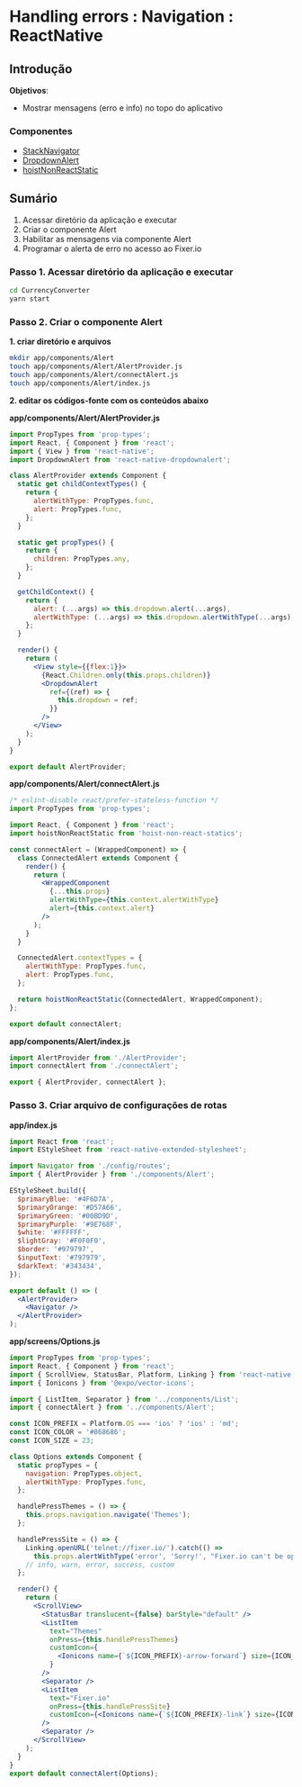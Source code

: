 # [](#header-1) Handling errors : Navigation : ReactNative


## [](#header-2) Introdução

**Objetivos**:
- Mostrar mensagens (erro e info) no topo do aplicativo

### [](#header-3) Componentes

- [StackNavigator](https://facebook.github.io/react-native/docs/navigation.html)
- [DropdownAlert](https://github.com/testshallpass/react-native-dropdownalert)
- [hoistNonReactStatic](https://github.com/mridgway/hoist-non-react-statics)


## [](#header-2) Sumário

1. Acessar diretório da aplicação e executar
2. Criar o componente Alert
3. Habilitar as mensagens via componente Alert
4. Programar o alerta de erro no acesso ao Fixer.io

### [](#header-3) Passo 1. Acessar diretório da aplicação e executar

```sh
cd CurrencyConverter
yarn start
```


### [](#header-3) Passo 2. Criar o componente Alert

**1. criar diretório e arquivos**
```sh
mkdir app/components/Alert
touch app/components/Alert/AlertProvider.js
touch app/components/Alert/connectAlert.js
touch app/components/Alert/index.js
```


**2. editar os códigos-fonte com os conteúdos abaixo**

**app/components/Alert/AlertProvider.js**
```jsx
import PropTypes from 'prop-types';
import React, { Component } from 'react';
import { View } from 'react-native';
import DropdownAlert from 'react-native-dropdownalert';

class AlertProvider extends Component {
  static get childContextTypes() {
    return {
      alertWithType: PropTypes.func,
      alert: PropTypes.func,
    };
  }

  static get propTypes() {
    return {
      children: PropTypes.any,
    };
  }

  getChildContext() {
    return {
      alert: (...args) => this.dropdown.alert(...args),
      alertWithType: (...args) => this.dropdown.alertWithType(...args),
    };
  }

  render() {
    return (
      <View style={{flex:1}}>
        {React.Children.only(this.props.children)}
        <DropdownAlert
          ref={(ref) => {
            this.dropdown = ref;
          }}
        />
      </View>
    );
  }
}

export default AlertProvider;
```

**app/components/Alert/connectAlert.js**
```jsx
/* eslint-disable react/prefer-stateless-function */
import PropTypes from 'prop-types';

import React, { Component } from 'react';
import hoistNonReactStatic from 'hoist-non-react-statics';

const connectAlert = (WrappedComponent) => {
  class ConnectedAlert extends Component {
    render() {
      return (
        <WrappedComponent
          {...this.props}
          alertWithType={this.context.alertWithType}
          alert={this.context.alert}
        />
      );
    }
  }

  ConnectedAlert.contextTypes = {
    alertWithType: PropTypes.func,
    alert: PropTypes.func,
  };

  return hoistNonReactStatic(ConnectedAlert, WrappedComponent);
};

export default connectAlert;
```

**app/components/Alert/index.js**
```jsx
import AlertProvider from './AlertProvider';
import connectAlert from './connectAlert';

export { AlertProvider, connectAlert };
```


### [](#header-3) Passo 3. Criar arquivo de configurações de rotas

**app/index.js**
```jsx
import React from 'react';
import EStyleSheet from 'react-native-extended-stylesheet';

import Navigator from './config/routes';
import { AlertProvider } from './components/Alert';

EStyleSheet.build({
  $primaryBlue: '#4F6D7A',
  $primaryOrange: '#D57A66',
  $primaryGreen: '#00BD9D',
  $primaryPurple: '#9E768F',
  $white: '#FFFFFF',
  $lightGray: '#F0F0F0',
  $border: '#979797',
  $inputText: '#797979',
  $darkText: '#343434',
});

export default () => (
  <AlertProvider>
    <Navigator />
  </AlertProvider>
);
```

**app/screens/Options.js**
```jsx
import PropTypes from 'prop-types';
import React, { Component } from 'react';
import { ScrollView, StatusBar, Platform, Linking } from 'react-native';
import { Ionicons } from '@expo/vector-icons';

import { ListItem, Separator } from '../components/List';
import { connectAlert } from '../components/Alert';

const ICON_PREFIX = Platform.OS === 'ios' ? 'ios' : 'md';
const ICON_COLOR = '#868686';
const ICON_SIZE = 23;

class Options extends Component {
  static propTypes = {
    navigation: PropTypes.object,
    alertWithType: PropTypes.func,
  };

  handlePressThemes = () => {
    this.props.navigation.navigate('Themes');
  };

  handlePressSite = () => {
    Linking.openURL('telnet://fixer.io/').catch(() =>
      this.props.alertWithType('error', 'Sorry!', "Fixer.io can't be opened right now."));
    // info, warn, error, success, custom
  };

  render() {
    return (
      <ScrollView>
        <StatusBar translucent={false} barStyle="default" />
        <ListItem
          text="Themes"
          onPress={this.handlePressThemes}
          customIcon={
            <Ionicons name={`${ICON_PREFIX}-arrow-forward`} size={ICON_SIZE} color={ICON_COLOR} />
          }
        />
        <Separator />
        <ListItem
          text="Fixer.io"
          onPress={this.handlePressSite}
          customIcon={<Ionicons name={`${ICON_PREFIX}-link`} size={ICON_SIZE} color={ICON_COLOR} />}
        />
        <Separator />
      </ScrollView>
    );
  }
}
export default connectAlert(Options);
```
